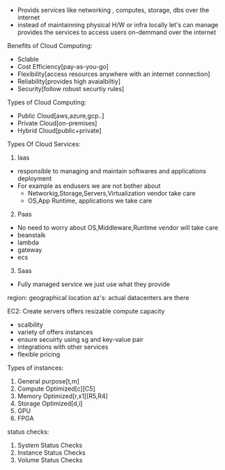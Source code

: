 - Provids services like networking , computes, storage, dbs over the internet
- instead of maintainning physical H/W or infra locally let's can manage provides the services to access users on-demmand over the internet 

Benefits of Cloud Computing:
- Sclable
- Cost Efficiency[pay-as-you-go]
- Flexibility[access resources anywhere with an internet connection]
- Reliability[provides high avaialbiltiy]
- Security[follow robust securtiy rules]

Types of Cloud Computing:
- Public Cloud[aws,azure,gcp..]
- Private Cloud[on-premises]
- Hybrid Cloud[public+private]

Types Of Cloud Services:
1. Iaas
- responsible to managing and maintain softwares and applications deployment
- For example as endusers we are not bother about
  - Networkig,Storage,Servers,Virtualization vendor take care
  - OS,App Runtime, applications we take care
2. Paas
- No need to worry about OS,Middleware,Runtime vendor will take care
- beanstalk
- lambda
- gateway
- ecs
3. Saas
- Fully managed service we just use what they provide

region: geographical location
az's: actual datacenters are there

EC2: Create servers offers resizable compute capacity
- scalbility
- variety of offers instances
- ensure secuirty using sg and key-value pair
- integrations with other services
- flexible pricing

Types of instances:
1. General purpose[t,m]
2. Compute Optimized[c][C5]
3. Memory Optimized[r,x1][R5,R4]
4. Storage Optimized[d,i]
5. GPU
6. FPGA


status checks:
1. System Status Checks
2. Instance Status Checks
3. Volume Status Checks
